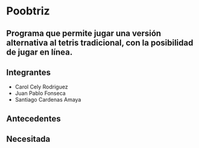 # Poobtriz

Programa que permite jugar una versión alternativa al tetris tradicional, con la posibilidad de jugar en línea.
----
## Integrantes

- Carol Cely Rodriguez
- Juan Pablo Fonseca
- Santiago Cardenas Amaya

## Antecedentes

## Necesitada